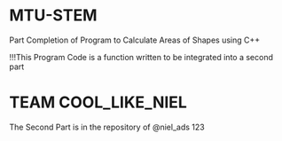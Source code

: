 # MTU-STEM
 Part Completion of Program to Calculate Areas of Shapes using C++

 !!!This Program Code is a function written to be integrated into a second part

# TEAM COOL_LIKE_NIEL
 The Second Part is in the repository of @niel_ads 123
